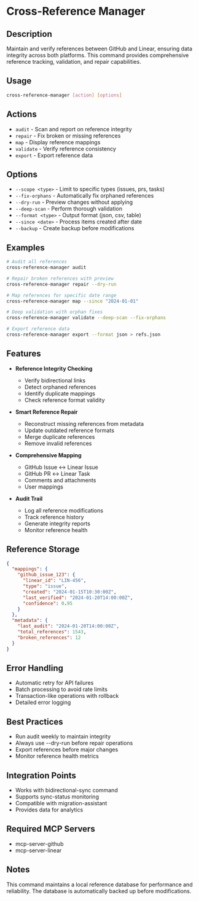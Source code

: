 # Cross-Reference Manager

## Description
Maintain and verify references between GitHub and Linear, ensuring data integrity across both platforms. This command provides comprehensive reference tracking, validation, and repair capabilities.

## Usage
```bash
cross-reference-manager [action] [options]
```

## Actions
- `audit` - Scan and report on reference integrity
- `repair` - Fix broken or missing references
- `map` - Display reference mappings
- `validate` - Verify reference consistency
- `export` - Export reference data

## Options
- `--scope <type>` - Limit to specific types (issues, prs, tasks)
- `--fix-orphans` - Automatically fix orphaned references
- `--dry-run` - Preview changes without applying
- `--deep-scan` - Perform thorough validation
- `--format <type>` - Output format (json, csv, table)
- `--since <date>` - Process items created after date
- `--backup` - Create backup before modifications

## Examples
```bash
# Audit all references
cross-reference-manager audit

# Repair broken references with preview
cross-reference-manager repair --dry-run

# Map references for specific date range
cross-reference-manager map --since "2024-01-01"

# Deep validation with orphan fixes
cross-reference-manager validate --deep-scan --fix-orphans

# Export reference data
cross-reference-manager export --format json > refs.json
```

## Features
- **Reference Integrity Checking**
  - Verify bidirectional links
  - Detect orphaned references
  - Identify duplicate mappings
  - Check reference format validity

- **Smart Reference Repair**
  - Reconstruct missing references from metadata
  - Update outdated reference formats
  - Merge duplicate references
  - Remove invalid references

- **Comprehensive Mapping**
  - GitHub Issue ↔ Linear Issue
  - GitHub PR ↔ Linear Task
  - Comments and attachments
  - User mappings

- **Audit Trail**
  - Log all reference modifications
  - Track reference history
  - Generate integrity reports
  - Monitor reference health

## Reference Storage
```json
{
  "mappings": {
    "github_issue_123": {
      "linear_id": "LIN-456",
      "type": "issue",
      "created": "2024-01-15T10:30:00Z",
      "last_verified": "2024-01-20T14:00:00Z",
      "confidence": 0.95
    }
  },
  "metadata": {
    "last_audit": "2024-01-20T14:00:00Z",
    "total_references": 1543,
    "broken_references": 12
  }
}
```

## Error Handling
- Automatic retry for API failures
- Batch processing to avoid rate limits
- Transaction-like operations with rollback
- Detailed error logging

## Best Practices
- Run audit weekly to maintain integrity
- Always use --dry-run before repair operations
- Export references before major changes
- Monitor reference health metrics

## Integration Points
- Works with bidirectional-sync command
- Supports sync-status monitoring
- Compatible with migration-assistant
- Provides data for analytics

## Required MCP Servers
- mcp-server-github
- mcp-server-linear

## Notes
This command maintains a local reference database for performance and reliability. The database is automatically backed up before modifications.